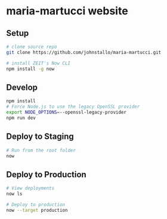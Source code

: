 # maria-martucci website

## Setup
``` bash
# clone source repo
git clone https://github.com/johnstallo/maria-martucci.git

# install ZEIT's Now CLI
npm install -g now
```

## Develop
```bash
npm install
# Force Node.js to use the legacy OpenSSL provider
export NODE_OPTIONS=--openssl-legacy-provider
npm run dev
```

## Deploy to Staging
```bash
# Run from the root folder
now
```
## Deploy to Production
```bash
# View deployments
now ls

# Deploy to production
now --target production 
```
